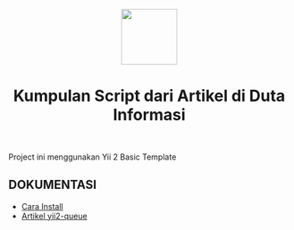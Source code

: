 <p align="center">
    <a href="https://dutainformasi.net" target="_blank">
        <img src="https://s3-id-jkt-1.kilatstorage.id/cdn-dutainformasi/assets/img/logo.png" height="100px">
    </a>
    <h1 align="center">Kumpulan Script dari Artikel di Duta Informasi</h1>
    <br>
</p>

Project ini menggunakan Yii 2 Basic Template

DOKUMENTASI
-------------

- [Cara Install](DOCS/installation.md)
- [Artikel yii2-queue](DOCS/queue.md)
